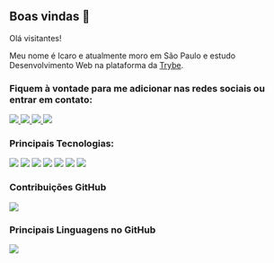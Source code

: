## Boas vindas 👋
 Olá visitantes!
 
 Meu nome é Icaro e atualmente moro em São Paulo e estudo Desenvolvimento Web na plataforma da <a href="https://www.betrybe.com/">Trybe</a>.
 
 ### **Fiquem à vontade para me adicionar nas redes sociais ou entrar em contato:**
 
 <a href="https://www.linkedin.com/in/icarofgomes/" target="_blank">
  <img src="https://img.shields.io/badge/LinkedIn-0077B5?style=for-the-badge&logo=linkedin&logoColor=white" />
 </a>
 <a href="https://www.instagram.com/fgomes.icaro">
 <img src="https://img.shields.io/badge/Instagram-E4405F?style=for-the-badge&logo=instagram&logoColor=white" />
 </a>
  <a href="https://api.whatsapp.com/send?phone=5511930158146">
 <img src="https://img.shields.io/badge/WhatsApp-25D366?style=for-the-badge&logo=whatsapp&logoColor=white" />
 </a>
  <a href="mailto:fgomes.icaro@gmail.com">
 <img src="https://img.shields.io/badge/Gmail-D14836?style=for-the-badge&logo=gmail&logoColor=white" />
 </a>

 
 ### **Principais Tecnologias:**
 
 <div>
 <img src="https://img.shields.io/badge/JavaScript-323330?style=for-the-badge&logo=javascript&logoColor=F7DF1E" />
 <img src="https://img.shields.io/badge/HTML5-E34F26?style=for-the-badge&logo=html5&logoColor=white" />
 <img src="https://img.shields.io/badge/CSS3-1572B6?style=for-the-badge&logo=css3&logoColor=white" />
 <img src="https://img.shields.io/badge/React-20232A?style=for-the-badge&logo=react&logoColor=61DAFB" />
 <img src="https://img.shields.io/badge/Redux-593D88?style=for-the-badge&logo=redux&logoColor=white" />
 <img src="https://img.shields.io/badge/Tailwind_CSS-38B2AC?style=for-the-badge&logo=tailwind-css&logoColor=white" />
 <img src="https://img.shields.io/badge/Bootstrap-563D7C?style=for-the-badge&logo=bootstrap&logoColor=white" />
 </div>
 
 ### **Contribuições GitHub**
 <img src="https://github-readme-stats.vercel.app/api?username=icarofgomes"/>
 
 ### **Principais Linguagens no GitHub**
 <img src="https://github-readme-stats.vercel.app/api/top-langs/?username=icarofgomes" />

